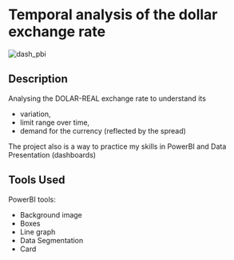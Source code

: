 # Temporal analysis of the dollar exchange rate

![dash_pbi](https://github.com/SLMath/DA_DollarReal-PowerBI/assets/52578481/89486ec1-a388-4400-b070-07032896e02d)

## Description

Analysing the DOLAR-REAL exchange rate to understand its 
- variation,
- limit range over time,
- demand for the currency (reflected by the spread)

The project also is a way to practice my skills in PowerBI and Data Presentation (dashboards)

## Tools Used
PowerBI tools:
- Background image
- Boxes
- Line graph
- Data Segmentation
- Card
